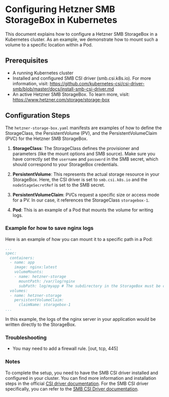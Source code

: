 # Configuring Hetzner SMB StorageBox in Kubernetes

This document explains how to configure a Hetzner SMB StorageBox in a Kubernetes cluster. As an example, we demonstrate how to mount such a volume to a specific location within a Pod.

## Prerequisites

- A running Kubernetes cluster
- Installed and configured SMB CSI driver (smb.csi.k8s.io). For more information, visit: https://github.com/kubernetes-csi/csi-driver-smb/blob/master/docs/install-smb-csi-driver.md
- An active Hetzner SMB StorageBox. To learn more, visit: https://www.hetzner.com/storage/storage-box

## Configuration Steps

The `hetzner-storage-box.yaml` manifests are examples of how to define the StorageClass, the PersistentVolume (PV), and the PersistentVolumeClaim (PVC) for the Hetzner SMB StorageBox.

1. **StorageClass**: The StorageClass defines the provisioner and parameters (like the mount options and SMB source). Make sure you have correctly set the `username` and `password` in the SMB secret, which should correspond to your StorageBox credentials.

2. **PersistentVolume**: This represents the actual storage resource in your StorageBox. Here, the CSI driver is set to `smb.csi.k8s.io` and the `nodeStageSecretRef` is set to the SMB secret.

3. **PersistentVolumeClaim**: PVCs request a specific size or access mode for a PV. In our case, it references the StorageClass `storagebox-1`.

4. **Pod**: This is an example of a Pod that mounts the volume for writing logs.

### Example for how to save nginx logs

Here is an example of how you can mount it to a specific path in a Pod:

```yaml
...
spec:
  containers:
  - name: app
    image: nginx:latest
    volumeMounts:
    - name: hetzner-storage
      mountPath: /var/log/nginx
      subPath: log/myapp # The subdirectory in the StorageBox must be created beforehand.
  volumes:
  - name: hetzner-storage
    persistentVolumeClaim:
      claimName: storagebox-1
...
```

In this example, the logs of the nginx server in your application would be written directly to the StorageBox.

### Troubleshooting
- You may need to add a firewall rule. [out, tcp, 445]

### Notes
To complete the setup, you need to have the SMB CSI driver installed and configured in your cluster. You can find more information and installation steps in the official [CSI driver documentation](https://kubernetes-csi.github.io/docs/drivers.html). For the SMB CSI driver specifically, you can refer to the [SMB CSI Driver documentation](https://github.com/kubernetes-csi/csi-driver-smb).


